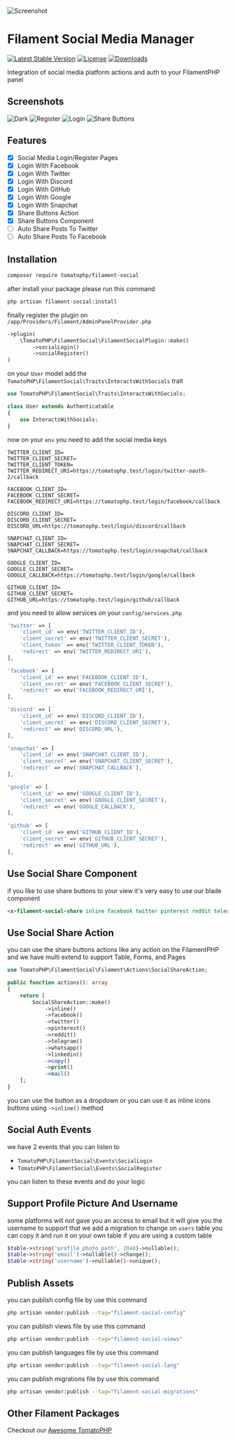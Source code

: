 ![Screenshot](https://raw.githubusercontent.com/tomatophp/filament-social/master/arts/3x1io-tomato-social.jpg)

# Filament Social Media Manager

[![Latest Stable Version](https://poser.pugx.org/tomatophp/filament-social/version.svg)](https://packagist.org/packages/tomatophp/filament-social)
[![License](https://poser.pugx.org/tomatophp/filament-social/license.svg)](https://packagist.org/packages/tomatophp/filament-social)
[![Downloads](https://poser.pugx.org/tomatophp/filament-social/d/total.svg)](https://packagist.org/packages/tomatophp/filament-social)

Integration of social media platform actions and auth to your FilamentPHP panel

## Screenshots

![Dark](https://raw.githubusercontent.com/tomatophp/filament-social/master/arts/dark.png)
![Register](https://raw.githubusercontent.com/tomatophp/filament-social/master/arts/register.png)
![Login](https://raw.githubusercontent.com/tomatophp/filament-social/master/arts/register.png)
![Share Buttons](https://raw.githubusercontent.com/tomatophp/filament-social/master/arts/share-buttons.png)

## Features

- [x] Social Media Login/Register Pages
- [x] Login With Facebook
- [x] Login With Twitter
- [x] Login With Discord
- [x] Login With GitHub
- [x] Login With Google
- [x] Login With Snapchat
- [x] Share Buttons Action
- [x] Share Buttons Component
- [ ] Auto Share Posts To Twitter
- [ ] Auto Share Posts To Facebook

## Installation

```bash
composer require tomatophp/filament-social
```

after install your package please run this command

```bash
php artisan filament-social:install
```

finally register the plugin on `/app/Providers/Filament/AdminPanelProvider.php`

```php
->plugin(
    \TomatoPHP\FilamentSocial\FilamentSocialPlugin::make()
        ->socialLogin()
        ->socialRegister()
)
```

on your `User` model add the `TomatoPHP\FilamentSocial\Traits\InteractsWithSocials` trait

```php
use TomatoPHP\FilamentSocial\Traits\InteractsWithSocials;

class User extends Authenticatable
{
    use InteractsWithSocials;
}
```

now on your `env` you need to add the social media keys

```env
TWITTER_CLIENT_ID=
TWITTER_CLIENT_SECRET=
TWITTER_CLIENT_TOKEN=
TWITTER_REDIRECT_URI=https://tomatophp.test/login/twitter-oauth-2/callback

FACEBOOK_CLIENT_ID=
FACEBOOK_CLIENT_SECRET=
FACEBOOK_REDIRECT_URI=https://tomatophp.test/login/facebook/callback

DISCORD_CLIENT_ID=
DISCORD_CLIENT_SECRET=
DISCORD_URL=https://tomatophp.test/login/discord/callback

SNAPCHAT_CLIENT_ID=
SNAPCHAT_CLIENT_SECRET=
SNAPCHAT_CALLBACK=https://tomatophp.test/login/snapchat/callback

GOOGLE_CLIENT_ID=
GOOGLE_CLIENT_SECRET=
GOOGLE_CALLBACK=https://tomatophp.test/login/google/callback

GITHUB_CLIENT_ID=
GITHUB_CLIENT_SECRET=
GITHUB_URL=https://tomatophp.test/login/github/callback
```

and you need to allow services on your `config/services.php`

```php
'twitter' => [
    'client_id' => env('TWITTER_CLIENT_ID'),
    'client_secret' => env('TWITTER_CLIENT_SECRET'),
    'client_token' => env('TWITTER_CLIENT_TOKEN'),
    'redirect' => env('TWITTER_REDIRECT_URI'),
],

'facebook' => [
    'client_id' => env('FACEBOOK_CLIENT_ID'),
    'client_secret' => env('FACEBOOK_CLIENT_SECRET'),
    'redirect' => env('FACEBOOK_REDIRECT_URI'),
],

'discord' => [
    'client_id' => env('DISCORD_CLIENT_ID'),
    'client_secret' => env('DISCORD_CLIENT_SECRET'),
    'redirect' => env('DISCORD_URL'),
],

'snapchat' => [
    'client_id' => env('SNAPCHAT_CLIENT_ID'),
    'client_secret' => env('SNAPCHAT_CLIENT_SECRET'),
    'redirect' => env('SNAPCHAT_CALLBACK'),
],

'google' => [
    'client_id' => env('GOOGLE_CLIENT_ID'),
    'client_secret' => env('GOOGLE_CLIENT_SECRET'),
    'redirect' => env('GOOGLE_CALLBACK'),
],

'github' => [
    'client_id' => env('GITHUB_CLIENT_ID'),
    'client_secret' => env('GITHUB_CLIENT_SECRET'),
    'redirect' => env('GITHUB_URL'),
],
```

## Use Social Share Component

if you like to use share buttons to your view it's very easy to use our blade component 

```html
<x-filament-social-share inline facebook twitter pinterest reddit telegram whatsapp linkedin copy print mail />
```

## Use Social Share Action

you can use the share buttons actions like any action on the FilamentPHP and we have multi extend to support Table, Forms, and Pages

```php
use TomatoPHP\FilamentSocial\Filament\Actions\SocialShareAction;

public function actions(): array
{
    return [
        SocialShareAction::make()
            ->inline()
            ->facebook()
            ->twitter()
            ->pinterest()
            ->reddit()
            ->telegram()
            ->whatsapp()
            ->linkedin()
            ->copy()
            ->print()
            ->mail()
    ];
}
```

you can use the button as a dropdown or you can use it as inline icons buttons using `->inline()` method


## Social Auth Events

we have 2 events that you can listen to

- `TomatoPHP\FilamentSocial\Events\SocialLogin`
- `TomatoPHP\FilamentSocial\Events\SocialRegister`

you can listen to these events and do your logic

## Support Profile Picture And Username

some platforms will not gave you an access to email but it will give you the username to support that we add a migration to change on `users` table you can copy it and run it on your own table if you are using a custom table


```php
$table->string('profile_photo_path', 2048)->nullable();
$table->string('email')->nullable()->change();
$table->string('username')->nullable()->unique();
```

## Publish Assets

you can publish config file by use this command

```bash
php artisan vendor:publish --tag="filament-social-config"
```

you can publish views file by use this command

```bash
php artisan vendor:publish --tag="filament-social-views"
```

you can publish languages file by use this command

```bash
php artisan vendor:publish --tag="filament-social-lang"
```

you can publish migrations file by use this command

```bash
php artisan vendor:publish --tag="filament-social-migrations"
```

## Other Filament Packages

Checkout our [Awesome TomatoPHP](https://github.com/tomatophp/awesome)
